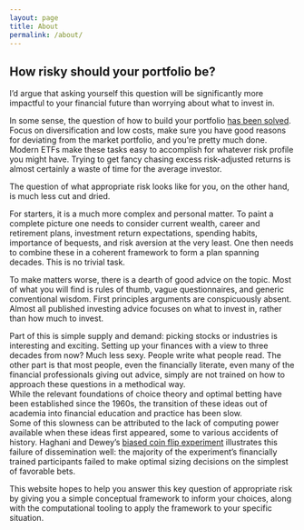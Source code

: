 ```yaml
---
layout: page
title: About
permalink: /about/
---
```


## How risky should your portfolio be?

I’d argue that asking yourself this question will be significantly more impactful 
to your financial future than worrying about what to invest in.

In some sense, the question of how to build your portfolio [has been solved](https://www.youtube.com/watch?v=TI5p8vqdjTw).  
Focus on diversification and low costs, make sure you have good reasons for deviating from the market portfolio, and you’re pretty much done. 
Modern ETFs make these tasks easy to accomplish for whatever risk profile you might have. 
Trying to get fancy chasing excess risk-adjusted returns is almost certainly a waste of time for the average investor.

The question of what appropriate risk looks like for you, on the other hand, is much less cut and dried.

For starters, it is a much more complex and personal matter.
To paint a complete picture one needs to consider current wealth, career and retirement plans, 
investment return expectations, spending habits, importance of bequests, and risk aversion at the very least.
One then needs to combine these in a coherent framework to form a plan spanning decades.
This is no trivial task.

To make matters worse, there is a dearth of good advice on the topic. 
Most of what you will find is rules of thumb, vague questionnaires, and generic conventional wisdom. 
First principles arguments are conspicuously absent. 
Almost all published investing advice focuses on what to invest in, rather than how much to invest.

Part of this is simple supply and demand: picking stocks or industries is interesting and exciting. 
Setting up your finances with a view to three decades from now? Much less sexy. People write what people read.
The other part is that most people, even the financially literate, even many of the financial professionals giving out advice, simply are not trained on how to approach these questions in a methodical way.  
While the relevant foundations of choice theory and optimal betting have been established since the 1960s, the transition of these ideas out of academia into financial education and practice has been slow.  
Some of this slowness can be attributed to the lack of computing power available when these ideas first appeared, some to various accidents of history.
Haghani and Dewey’s [biased coin flip experiment](https://papers.ssrn.com/sol3/papers.cfm?abstract_id=2856963) illustrates this failure of dissemination well: 
the majority of the experiment’s financially trained participants failed to make optimal sizing decisions on the simplest of favorable bets.

This website hopes to help you answer this key question of appropriate risk by giving you a simple
conceptual framework to inform your choices, along with the computational tooling to apply the 
framework to your specific situation.
